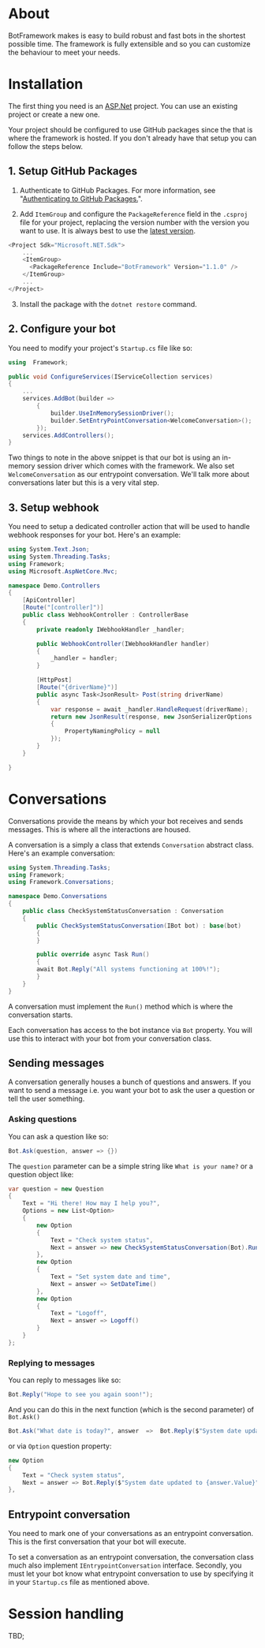 # About

BotFramework makes is easy to build robust and fast bots in the shortest possible time. The framework is fully extensible and so you can customize the behaviour to meet your needs.


# Installation

The first thing you need is an [ASP.Net](https://docs.microsoft.com/en-us/aspnet/core) project. You can use an existing project or create a new one. 

Your project should be configured to use GitHub packages since the that is where the framework is hosted. If you don't already have that setup you can follow the steps below.


## 1. Setup GitHub Packages

1. Authenticate to GitHub Packages. For more information, see "[Authenticating to GitHub Packages.](https://help.github.com/en/packages/using-github-packages-with-your-projects-ecosystem/configuring-dotnet-cli-for-use-with-github-packages#authenticating-to-github-packages)".

2. Add `ItemGroup` and configure the `PackageReference` field in the `.csproj` file for your project, replacing the version number with the version you want to use. It is always best to use the [latest version](https://github.com/jowusu837/BotFramework/packages). 
```c#
<Project Sdk="Microsoft.NET.Sdk">
	...
	<ItemGroup>
      <PackageReference Include="BotFramework" Version="1.1.0" />
    </ItemGroup>
    ...
</Project>
```

3. Install the package with the `dotnet restore` command. 


## 2. Configure your bot

You need to modify your project's `Startup.cs` file like so:
```c#
using  Framework;

public void ConfigureServices(IServiceCollection services)
{
	...
	services.AddBot(builder =>
		{
			builder.UseInMemorySessionDriver();
			builder.SetEntryPointConversation<WelcomeConversation>();
		});
	services.AddControllers();
}
```

Two things to note in the above snippet is that our bot is using an in-memory session driver which comes with the framework. We also set `WelcomeConversation` as our entrypoint conversation. We'll talk more about conversations later but this is a very vital step. 


## 3. Setup webhook

You need to setup a dedicated controller action that will be used to handle webhook responses for your bot. Here's an example:
```c#
using System.Text.Json;
using System.Threading.Tasks;
using Framework;
using Microsoft.AspNetCore.Mvc;

namespace Demo.Controllers
{
	[ApiController]
	[Route("[controller]")]
	public class WebhookController : ControllerBase
	{
		private readonly IWebhookHandler _handler;

		public WebhookController(IWebhookHandler handler)
		{
			_handler = handler;
		}

		[HttpPost]
		[Route("{driverName}")]
		public async Task<JsonResult> Post(string driverName)
		{
			var response = await _handler.HandleRequest(driverName);
			return new JsonResult(response, new JsonSerializerOptions
			{
				PropertyNamingPolicy = null
			});
		}
	}

}
```


# Conversations

Conversations provide the means by which your bot receives and sends messages. This is where all the interactions are housed.

A conversation is a simply a class that extends `Conversation` abstract class. Here's an example conversation:
```c#
using System.Threading.Tasks;
using Framework;
using Framework.Conversations;

namespace Demo.Conversations
{
	public class CheckSystemStatusConversation : Conversation
	{
		public CheckSystemStatusConversation(IBot bot) : base(bot)
		{
		}

		public override async Task Run()
		{
		await Bot.Reply("All systems functioning at 100%!");
		}
	}
}
```

A conversation must implement the `Run()` method which is where the conversation starts.

Each conversation has access to the bot instance via `Bot` property. You will use this to interact with your bot from your conversation class.


## Sending messages

A conversation generally houses a bunch of questions and answers. If you want to send a message i.e. you want your bot to ask the user a question or tell the user something.

### Asking questions

You can ask a question like so:
```c#
Bot.Ask(question, answer => {})
```
The `question` parameter can be a simple string like `What is your name?` or a question object like:
```c#
var question = new Question
{
	Text = "Hi there! How may I help you?",
	Options = new List<Option>
	{
		new Option
		{
			Text = "Check system status",
			Next = answer => new CheckSystemStatusConversation(Bot).Run()
		},
		new Option
		{
			Text = "Set system date and time",
			Next = answer => SetDateTime()
		},
		new Option
		{
			Text = "Logoff",
			Next = answer => Logoff()
		}
	}
};
```


### Replying to messages

You can reply to messages like so:
```c#
Bot.Reply("Hope to see you again soon!");
```
And you can do this in the next function (which is the second parameter) of `Bot.Ask()`
```c#
Bot.Ask("What date is today?", answer  =>  Bot.Reply($"System date updated to {answer.Value}"));
```
or via `Option` question property:
```c#
new Option
{
	Text = "Check system status",
	Next = answer => Bot.Reply($"System date updated to {answer.Value}"))
},
```


## Entrypoint conversation

You need to mark one of your conversations as an entrypoint conversation. This is the first conversation that your bot will execute. 

To set a conversation as an entrypoint conversation, the conversation class much also implement `IEntrypointConversation` interface. Secondly, you must let your bot know what entrypoint conversation to use by specifying it in your `Startup.cs` file as mentioned above.


# Session handling

TBD;
